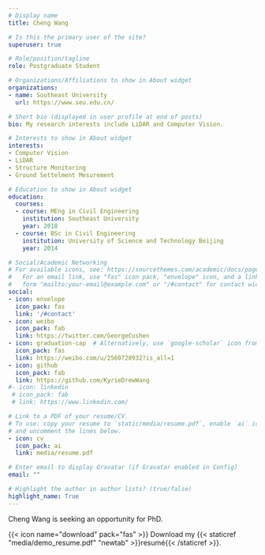 ```yaml
---
# Display name
title: Cheng Wang

# Is this the primary user of the site?
superuser: true

# Role/position/tagline
role: Postgraduate Student

# Organizations/Affiliations to show in About widget
organizations:
- name: Southeast University
  url: https://www.seu.edu.cn/

# Short bio (displayed in user profile at end of posts)
bio: My research interests include LiDAR and Computer Vision.

# Interests to show in About widget
interests:
- Computer Vision
- LiDAR
- Structure Monitoring
- Ground Settelment Mesurement

# Education to show in About widget
education:
  courses:
  - course: MEng in Civil Engineering
    institution: Southeast University
    year: 2018
  - course: BSc in Civil Engineering
    institution: University of Science and Technology Beijing
    year: 2014

# Social/Academic Networking
# For available icons, see: https://sourcethemes.com/academic/docs/page-builder/#icons
#   For an email link, use "fas" icon pack, "envelope" icon, and a link in the
#   form "mailto:your-email@example.com" or "/#contact" for contact widget.
social:
- icon: envelope
  icon_pack: fas
  link: '/#contact'
- icon: weibo
  icon_pack: fab
  link: https://twitter.com/GeorgeCushen
- icon: graduation-cap  # Alternatively, use `google-scholar` icon from `ai` icon pack
  icon_pack: fas
  link: https://weibo.com/u/2560728932?is_all=1
- icon: github
  icon_pack: fab
  link: https://github.com/KyrieDrewWang
#- icon: linkedin
 # icon_pack: fab
 # link: https://www.linkedin.com/

# Link to a PDF of your resume/CV.
# To use: copy your resume to `static/media/resume.pdf`, enable `ai` icons in `params.toml`, 
# and uncomment the lines below.
- icon: cv
  icon_pack: ai
  link: media/resume.pdf

# Enter email to display Gravatar (if Gravatar enabled in Config)
email: ""

# Highlight the author in author lists? (true/false)
highlight_name: True
---
```


Cheng Wang is seeking an opportunity for PhD.




{{< icon name="download" pack="fas" >}} Download my {{< staticref "media/demo_resume.pdf" "newtab" >}}resumé{{< /staticref >}}.
